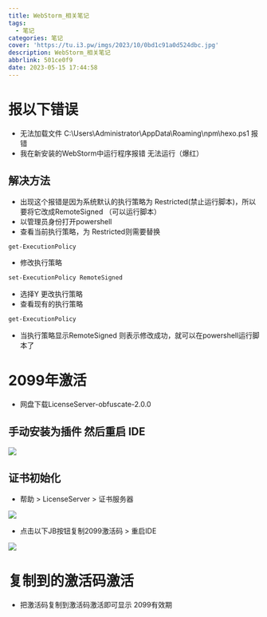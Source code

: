 ```yaml
---
title: WebStorm_相关笔记
tags:
  - 笔记
categories: 笔记
cover: 'https://tu.i3.pw/imgs/2023/10/0bd1c91a0d524dbc.jpg'
description: WebStorm_相关笔记
abbrlink: 501ce0f9
date: 2023-05-15 17:44:58
---
```


# 报以下错误

- 无法加载文件 C:\Users\Administrator\AppData\Roaming\npm\hexo.ps1 报错
- 我在新安装的WebStorm中运行程序报错 无法运行（爆红）

## 解决方法

- 出现这个报错是因为系统默认的执行策略为 Restricted(禁止运行脚本)，所以要将它改成RemoteSigned （可以运行脚本）
- 以管理员身份打开powershell
- 查看当前执行策略，为 Restricted则需要替换

```bash
get-ExecutionPolicy
```

- 修改执行策略

```bash
set-ExecutionPolicy RemoteSigned
```

- 选择Y 更改执行策略
- 查看现有的执行策略

```bash
get-ExecutionPolicy
```
- 当执行策略显示RemoteSigned 则表示修改成功，就可以在powershell运行脚本了

# 2099年激活

- 网盘下载LicenseServer-obfuscate-2.0.0

## 手动安装为插件 然后重启 IDE
![](https://tu.i3.pw/imgs/2023/10/2666d9c8d2d1883c.png)

## 证书初始化

- 帮助 > LicenseServer > 证书服务器


![](https://tu.i3.pw/imgs/2023/10/9c2bab1a38ec6cea.jpg)

- 点击以下JB按钮复制2099激活码 > 重启IDE

![](https://tu.i3.pw/imgs/2023/10/3f66c306d689d6ee.jpg)

# 复制到的激活码激活

- 把激活码复制到激活码激活即可显示 2099有效期
